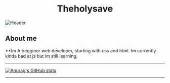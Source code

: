 <h1 align="center">Theholysave </h1>
 
![Header](https://i.imgur.com/BHLnPQS.png)


## About me
**Im A begginer web developer, starting with css and html. Im currently kinda bad at js but im still learning.

___

[![Anurag's GitHub stats](https://github-readme-stats.vercel.app/api?username=theholysaviour&show_icons=true&theme=dark)](https://github.com/anuraghazra/github-readme-stats)

---

